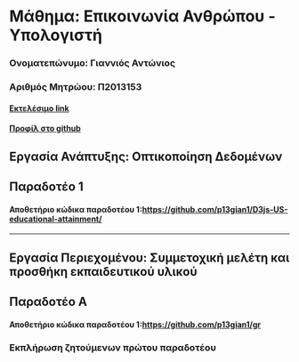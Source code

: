 
# Μάθημα: Επικοινωνία Ανθρώπου - Υπολογιστή

### Ονοματεπώνυμο: Γιαννιός Αντώνιος
### Αριθμός Μητρώου: Π2013153

#### [Εκτελέσιμο link](https://p13gian1.github.io/D3js-US-educational-attainment/ '[Εκτελέσιμο link')
#### [Προφίλ στο github](https://p13gian1.github.io/D3js-US-educational-attainment/ 'Προφίλ στο github')

## Εργασία Ανάπτυξης: Οπτικοποίηση Δεδομένων

## Παραδοτέο 1

#### Αποθετήριο κώδικα παραδοτέου 1:https://github.com/p13gian1/D3js-US-educational-attainment/

---------------------------------------------------------------------------------------------------------

## Εργασία Περιεχομένου: Συμμετοχική μελέτη και προσθήκη εκπαιδευτικού υλικού

## Παραδοτέο Α

#### Αποθετήριο κώδικα παραδοτέου 1:https://github.com/p13gian1/gr

### Εκπλήρωση ζητούμενων πρώτου παραδοτέου

